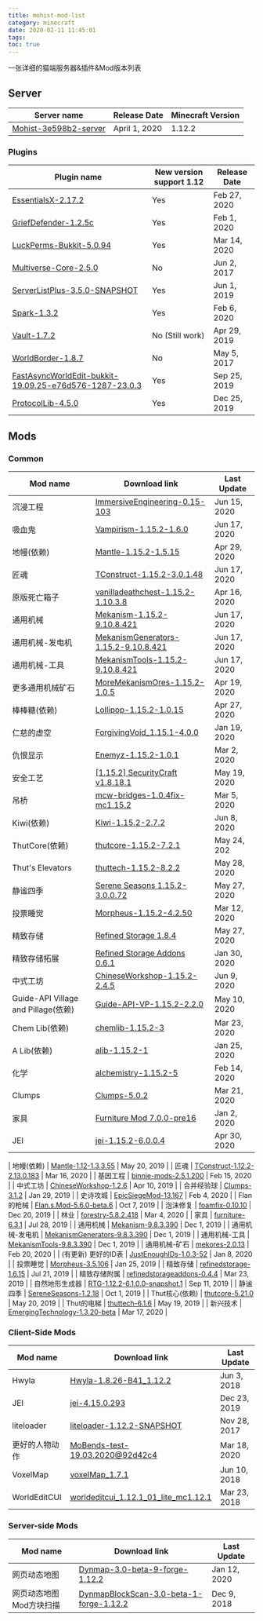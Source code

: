 ```yaml
---
title: mohist-mod-list
category: minecraft
date: 2020-02-11 11:45:01
tags:
toc: true
---
```


一张详细的猫端服务器&插件&Mod版本列表

<!-- more -->

## Server

| Server name | Release Date | Minecraft Version |
| ----------- | ------------ | ----------------- |
| [Mohist-3e598b2-server](https://github.com/Mohist-Community/Mohist) | April 1, 2020 | 1.12.2 |

### Plugins

| Plugin name | New version support 1.12 | Release Date |
| ----------- | ------------------- | ----------- |
| [EssentialsX-2.17.2](https://www.spigotmc.org/resources/essentialsx.9089/) | Yes | Feb 27, 2020 |
| [GriefDefender-1.2.5c](https://www.spigotmc.org/resources/griefdefender.68900/) | Yes | Feb 1, 2020 |
| [LuckPerms-Bukkit-5.0.94](https://ci.lucko.me/view/LuckPerms/job/LuckPerms/) | Yes | Mar 14, 2020 |
| [Multiverse-Core-2.5.0](https://dev.bukkit.org/projects/multiverse-core/) | No | Jun 2, 2017 |
| [ServerListPlus-3.5.0-SNAPSHOT](https://ci.codemc.io/job/Minecrell/job/ServerListPlus/) | Yes | Jun 1, 2019 |
| [Spark-1.3.2](https://www.spigotmc.org/resources/spark.57242/) | Yes | Feb 6, 2020 |
| [Vault-1.7.2](https://www.spigotmc.org/resources/vault.34315/) | No (Still work) | Apr 29, 2019 |
| [WorldBorder-1.8.7](https://dev.bukkit.org/projects/worldborder/) | No | May 5, 2017 |
| [FastAsyncWorldEdit-bukkit-19.09.25-e76d576-1287-23.0.3](https://github.com/Mohist-Community/FastAsyncWorldedit/) | Yes | Sep 25, 2019 |
| [ProtocolLib-4.5.0](https://www.spigotmc.org/resources/protocollib.1997/) | Yes | Dec 25, 2019 |

## Mods

### Common

| Mod name | Download link | Last Update |
| -------- | ------------- | ---------- |
| 沉浸工程 | [ImmersiveEngineering-0.15-103](https://www.curseforge.com/minecraft/mc-mods/immersive-engineering/files/all?filter-game-version=2020709689%3A7722) | Jun 15, 2020 |
| 吸血鬼 | [Vampirism-1.15.2-1.6.0](https://www.curseforge.com/minecraft/mc-mods/vampirism-become-a-vampire/files/all?filter-game-version=2020709689%3A7722) | Jun 17, 2020 |
| 地幔(依赖) | [Mantle-1.15.2-1.5.15](https://www.curseforge.com/minecraft/mc-mods/mantle/files/all?filter-game-version=2020709689%3A7722) | Apr 29, 2020 |
| 匠魂 | [TConstruct-1.15.2-3.0.1.48](https://dvs1.progwml6.com/jenkins/job/SlimeKnights/job/TinkersConstruct/job/1.15/) | Jun 17, 2020 |
| 原版死亡箱子 | [vanilladeathchest-1.15.2-1.10.3.8](https://www.curseforge.com/minecraft/mc-mods/vanilladeathchest/files/all?filter-game-version=2020709689%3A7722) | Apr 16, 2020 |
| 通用机械 | [Mekanism-1.15.2-9.10.8.421](https://www.curseforge.com/minecraft/mc-mods/mekanism/files/all?filter-game-version=2020709689%3A7722) | Jun 17, 2020 |
| 通用机械-发电机 | [MekanismGenerators-1.15.2-9.10.8.421](https://www.curseforge.com/minecraft/mc-mods/mekanism-generators/files/all?filter-game-version=2020709689%3A7722) | Jun 17, 2020 |
| 通用机械-工具 | [MekanismTools-1.15.2-9.10.8.421](https://www.curseforge.com/minecraft/mc-mods/mekanism-tools/files/all?filter-game-version=2020709689%3A7722) | Jun 17, 2020 |
| 更多通用机械矿石 | [MoreMekanismOres-1.15.2-1.0.5](https://www.curseforge.com/minecraft/mc-mods/more-mekanism-ores/files/all) | Apr 19, 2020 |
| 棒棒糖(依赖) | [Lollipop-1.15.2-1.0.15](https://www.curseforge.com/minecraft/mc-mods/lollipop/files/all) | Apr 27, 2020 |
| 仁慈的虚空 | [ForgivingVoid_1.15.1-4.0.0](https://www.curseforge.com/minecraft/mc-mods/forgiving-void/files/all) | Jan 19, 2020 |
| 仇恨显示 | [Enemyz-1.15.2-1.0.1](https://www.curseforge.com/minecraft/mc-mods/enemyz/files/all) | Mar 2, 2020 |
| 安全工艺 | [[1.15.2] SecurityCraft v1.8.18.1](https://www.curseforge.com/minecraft/mc-mods/security-craft/files/all?filter-game-version=2020709689%3A7722) | May 19, 2020 |
| 吊桥 | [mcw-bridges-1.0.4fix-mc1.15.2](https://www.curseforge.com/minecraft/mc-mods/macaws-bridges/files/all?filter-game-version=2020709689%3A7722) | Mar 5, 2020 |
| Kiwi(依赖) | [Kiwi-1.15.2-2.7.2](https://www.curseforge.com/minecraft/mc-mods/kiwi/files/all?filter-game-version=2020709689%3A7722) | Jun 8, 2020 |
| ThutCore(依赖) | [thutcore-1.15.2-7.2.1](https://www.curseforge.com/minecraft/mc-mods/thutcore/files/all?filter-game-version=2020709689%3A7722) | May 24, 202 |
| Thut's Elevators | [thuttech-1.15.2-8.2.2](https://www.curseforge.com/minecraft/mc-mods/thuts-elevators/files/all?filter-game-version=2020709689%3A7722) | May 28, 2020 |
| 静谧四季 | [Serene Seasons 1.15.2-3.0.0.72](https://www.curseforge.com/minecraft/mc-mods/serene-seasons/files/all?filter-game-version=2020709689%3A7722) | May 27, 2020 |
| 投票睡觉 | [Morpheus-1.15.2-4.2.50](https://www.curseforge.com/minecraft/mc-mods/morpheus/files/all?filter-game-version=2020709689%3A7722) | Mar 12, 2020 |
| 精致存储 | [Refined Storage 1.8.4](https://www.curseforge.com/minecraft/mc-mods/refined-storage/files/all?filter-game-version=2020709689%3A7722) | May 27, 2020 |
| 精致存储拓展 | [Refined Storage Addons 0.6.1](https://www.curseforge.com/minecraft/mc-mods/refined-storage-addons/files/all?filter-game-version=2020709689%3A7722) | Jan 30, 2020 |
| 中式工坊 | [ChineseWorkshop-1.15.2-2.4.5](https://www.curseforge.com/minecraft/mc-mods/chineseworkshop/files/all?filter-game-version=2020709689%3A7722) | Jun 9, 2020 |
| Guide-API Village and Pillage(依赖) | [Guide-API-VP-1.15.2-2.2.0](https://www.curseforge.com/minecraft/mc-mods/guide-api-village-and-pillage/files/all?filter-game-version=2020709689%3A7722) | May 10, 2020 |
| Chem Lib(依赖) | [chemlib-1.15.2-3](https://www.curseforge.com/minecraft/mc-mods/chemlib/files/all?filter-game-version=2020709689%3A7722) | Mar 23, 2020 |
| A Lib(依赖) | [alib-1.15.2-1](https://www.curseforge.com/minecraft/mc-mods/a-lib/files/all?filter-game-version=2020709689%3A7722) | Jan 25, 2020 |
| 化学 | [alchemistry-1.15.2-5](https://www.curseforge.com/minecraft/mc-mods/alchemistry/files/all?filter-game-version=2020709689%3A7722) | Feb 14, 2020 |
| Clumps | [Clumps-5.0.2](https://www.curseforge.com/minecraft/mc-mods/clumps/files/all?filter-game-version=2020709689%3A7722) | Mar 21, 2020 |
| 家具 | [Furniture Mod 7.0.0-pre16](https://www.curseforge.com/minecraft/mc-mods/mrcrayfish-furniture-mod/files/all?filter-game-version=2020709689%3A7722) | Jan 2, 2020 |
| JEI | [jei-1.15.2-6.0.0.4](https://www.curseforge.com/minecraft/mc-mods/jei/files/all?filter-game-version=2020709689%3A7722) | Apr 30, 2020 |

| 地幔(依赖) | [Mantle-1.12-1.3.3.55](https://www.curseforge.com/minecraft/mc-mods/mantle/files/all?filter-game-version=1738749986%3A628) | May 20, 2019 |
| 匠魂 | [TConstruct-1.12.2-2.13.0.183](https://www.curseforge.com/minecraft/mc-mods/tinkers-construct/files/all) | Mar 16, 2020 |
| 基因工程 | [binnie-mods-2.5.1.200](https://www.curseforge.com/minecraft/mc-mods/binnies-mods/files/all) | Feb 15, 2020 |
| 中式工坊 | [ChineseWorkshop-1.2.6](https://www.curseforge.com/minecraft/mc-mods/chineseworkshop/files/all?filter-game-version=1738749986%3A628) | Apr 10, 2019 |
| 合并经验球 | [Clumps-3.1.2](https://www.curseforge.com/minecraft/mc-mods/clumps/files/all?filter-game-version=1738749986%3A628) | Jan 29, 2019 |
| 史诗攻城 | [EpicSiegeMod-13.167](https://www.curseforge.com/minecraft/mc-mods/epic-siege-mod/files/all) | Feb 4, 2020 |
| Flan的枪械 | [Flan.s.Mod-5.6.0-beta.6](https://github.com/FlansMods/FlansMod/releases) | Oct 7, 2019 |
| 泡沫修复 | [foamfix-0.10.10](https://www.curseforge.com/minecraft/mc-mods/foamfix-optimization-mod/files/all?filter-game-version=1738749986%3A628) | Dec 20, 2019 |
| 林业 | [forestry-5.8.2.418](https://www.curseforge.com/minecraft/mc-mods/forestry/files/all) | Mar 4, 2020 |
| 家具 | [furniture-6.3.1](https://www.curseforge.com/minecraft/mc-mods/mrcrayfish-furniture-mod/files/all?filter-game-version=1738749986%3A628) | Jul 28, 2019 |
| 通用机械 | [Mekanism-9.8.3.390](https://www.curseforge.com/minecraft/mc-mods/mekanism/files/all?filter-game-version=1738749986%3A628) | Dec 1, 2019 |
| 通用机械-发电机 | [MekanismGenerators-9.8.3.390](https://www.curseforge.com/minecraft/mc-mods/mekanism-generators/files) | Dec 1, 2019 |
| 通用机械-工具 | [MekanismTools-9.8.3.390](https://www.curseforge.com/minecraft/mc-mods/mekanism-tools/files) | Dec 1, 2019 |
| 通用机械-矿石 | [mekores-2.0.13](https://www.curseforge.com/minecraft/mc-mods/mekanismores/files/all) | Feb 20, 2020 |
| (有更新) 更好的ID表 | [JustEnoughIDs-1.0.3-52](https://github.com/DimensionalDevelopment/JustEnoughIDs/releases) | Jan 8, 2020 |
| 投票睡觉 | [Morpheus-3.5.106](https://www.curseforge.com/minecraft/mc-mods/morpheus/files/all?filter-game-version=1738749986%3A628) | Jan 25, 2019 |
| 精致存储 | [refinedstorage-1.6.15](https://www.curseforge.com/minecraft/mc-mods/refined-storage/files/all?filter-game-version=1738749986%3A628) | Jul 21, 2019 |
| 精致存储附属 | [refinedstorageaddons-0.4.4](https://www.curseforge.com/minecraft/mc-mods/refined-storage-addons/files/all?filter-game-version=1738749986%3A628) | Mar 23, 2019 |
| 自然地形生成器 | [RTG-1.12.2-6.1.0.0-snapshot.1](https://www.curseforge.com/minecraft/mc-mods/realistic-terrain-generation/files/all) | Sep 11, 2019 |
| 静谧四季 | [SereneSeasons-1.2.18](https://www.curseforge.com/minecraft/mc-mods/serene-seasons/files/all?filter-game-version=1738749986%3A628) | Oct 1, 2019 |
| Thut核心(依赖) | [thutcore-5.21.0](https://www.curseforge.com/minecraft/mc-mods/thutcore/files/all?filter-game-version=1738749986%3A628) | May 20, 2019 |
| Thut的电梯 | [thuttech-6.1.6](https://www.curseforge.com/minecraft/mc-mods/thuts-elevators/files/all?filter-game-version=1738749986%3A628) | May 19, 2019 |
| 新兴技术 | [EmergingTechnology-1.3.20-beta](https://www.curseforge.com/minecraft/mc-mods/emerging-technology-hydroponics/files/all) | Mar 17, 2020 |

### Client-Side Mods

| Mod name | Download link | Last Update |
| -------- | ------------- | ---------- |
| Hwyla | [Hwyla-1.8.26-B41_1.12.2](https://www.curseforge.com/minecraft/mc-mods/hwyla/files/all?filter-game-version=1738749986%3A628) | Jun 3, 2018 |
| JEI | [jei-4.15.0.293](https://www.curseforge.com/minecraft/mc-mods/jei/files/all?filter-game-version=1738749986%3A628) | Dec 23, 2019 |
| liteloader | [liteloader-1.12.2-SNAPSHOT](http://jenkins.liteloader.com/view/1.12.2/job/LiteLoader%201.12.2/) | Nov 28, 2017 |
| 更好的人物动作 | [MoBends-test-19.03.2020@92d42c4](https://github.com/mobends/MoBends/tree/master-1.12.2) | Mar 18, 2020 |
| VoxelMap | [voxelMap_1.7.1](https://www.curseforge.com/minecraft/mc-mods/voxelmap/files/all?filter-game-version=1738749986%3A628) | Jun 10, 2018 |
| WorldEditCUI | [worldeditcui_1.12.1_01_lite_mc1.12.1](https://www.curseforge.com/minecraft/mc-mods/worldeditcui/files/all?filter-game-version=1738749986%3A628) | Mar 23, 2018 |

### Server-side Mods

| Mod name | Download link | Last Update |
| -------- | ------------- | ---------- |
| 网页动态地图 | [Dynmap-3.0-beta-9-forge-1.12.2](http://mikeprimm.com/dynmap/builds/dynmap/) | Jan 12, 2020 |
| 网页动态地图Mod方块扫描 | [DynmapBlockScan-3.0-beta-1-forge-1.12.2](http://mikeprimm.com/dynmap/builds/DynmapBlockScan/) | Dec 9, 2018 |